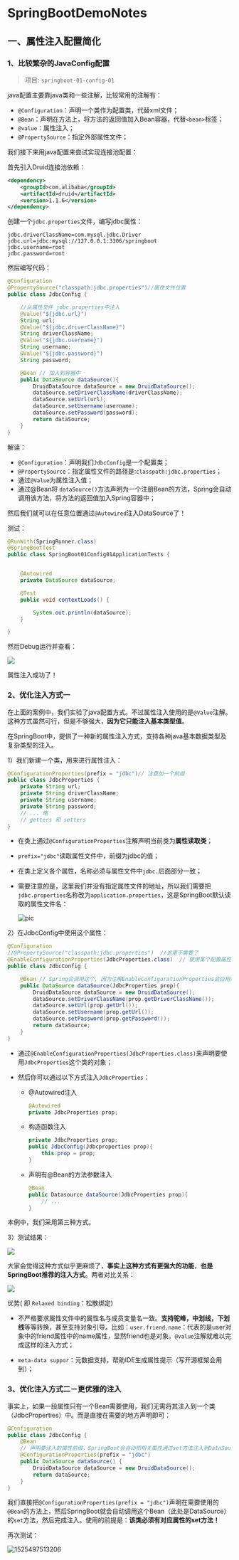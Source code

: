 # SpringBootDemoNotes



## 一、属性注入配置简化

### 1、比较繁杂的JavaConfig配置

> 项目: `springboot-01-config-01`

java配置主要靠java类和一些注解，比较常用的注解有：

- `@Configuration`：声明一个类作为配置类，代替xml文件；
- `@Bean`：声明在方法上，将方法的返回值加入Bean容器，代替`<bean>`标签；
- `@value`：属性注入；
- `@PropertySource`：指定外部属性文件；

我们接下来用java配置来尝试实现连接池配置：

首先引入Druid连接池依赖：

```xml
<dependency>
    <groupId>com.alibaba</groupId>
    <artifactId>druid</artifactId>
    <version>1.1.6</version>
</dependency>
```

创建一个`jdbc.properties`文件，编写jdbc属性：

```properties
jdbc.driverClassName=com.mysql.jdbc.Driver
jdbc.url=jdbc:mysql://127.0.0.1:3306/springboot
jdbc.username=root
jdbc.password=root
```
然后编写代码：

```java
@Configuration
@PropertySource("classpath:jdbc.properties")//属性文件位置
public class JdbcConfig {

    //从属性文件 jdbc.properties中注入
    @Value("${jdbc.url}")
    String url;
    @Value("${jdbc.driverClassName}")
    String driverClassName;
    @Value("${jdbc.username}")
    String username;
    @Value("${jdbc.password}")
    String password;

    @Bean // 加入到容器中
    public DataSource dataSource(){
        DruidDataSource dataSource = new DruidDataSource();
        dataSource.setDriverClassName(driverClassName);
        dataSource.setUrl(url);
        dataSource.setUsername(username);
        dataSource.setPassword(password);
        return dataSource;
    }
}

```

解读：

- `@Configuration`：声明我们`JdbcConfig`是一个配置类；
- `@PropertySource`：指定属性文件的路径是:`classpath:jdbc.properties`；
- 通过`@Value`为属性注入值；
- 通过@Bean将 `dataSource()`方法声明为一个注册Bean的方法，Spring会自动调用该方法，将方法的返回值加入Spring容器中；

然后我们就可以在任意位置通过`@Autowired`注入DataSource了！

测试：

```java
@RunWith(SpringRunner.class)
@SpringBootTest
public class SpringBoot01Config01ApplicationTests {


	@Autowired
	private DataSource dataSource;

	@Test
	public void contextLoads() {

		System.out.println(dataSource);
	}

}

```

然后Debug运行并查看：

![](images/sb1_注入成功.png)

属性注入成功了！

### 2、优化注入方式一

在上面的案例中，我们实验了java配置方式。不过属性注入使用的是`@Value`注解。这种方式虽然可行，但是不够强大，**因为它只能注入基本类型值**。

在SpringBoot中，提供了一种新的属性注入方式，支持各种java基本数据类型及复杂类型的注入。

1）我们新建一个类，用来进行属性注入：

```java
@ConfigurationProperties(prefix = "jdbc")// 注意加一个前缀
public class JdbcProperties {
    private String url;
    private String driverClassName;
    private String username;
    private String password;
    // ... 略
    // getters 和 setters
}

```

- 在类上通过`@ConfigurationProperties`注解声明当前类为**属性读取类**；

- `prefix="jdbc"`读取属性文件中，前缀为jdbc的值；

- 在类上定义各个属性，名称必须与属性文件中`jdbc.`后面部分一致；

- 需要注意的是，这里我们并没有指定属性文件的地址，所以我们需要把`jdbc.properties`名称改为`application.properties`，这是SpringBoot默认读取的属性文件名：

   ![pic](images/sb2_properties.png)

2）在JdbcConfig中使用这个属性：

```java
@Configuration
//@PropertySource("classpath:jdbc.properties")  //这里不需要了
@EnableConfigurationProperties(JdbcProperties.class)  // 使用某个配置属性 (这里使用我们的属性JdbcProperties)
public class JdbcConfig {

    @Bean // Spring会调用这个, 因为注解EnableConfigurationProperties会应用那个属性
    public DataSource dataSource(JdbcProperties prop){
        DruidDataSource dataSource = new DruidDataSource();
        dataSource.setDriverClassName(prop.getDriverClassName());
        dataSource.setUrl(prop.getUrl());
        dataSource.setUsername(prop.getUrl());
        dataSource.setPassword(prop.getPassword());
        return dataSource;
    }
}

```

- 通过`@EnableConfigurationProperties(JdbcProperties.class)`来声明要使用`JdbcProperties`这个类的对象；

- 然后你可以通过以下方式注入`JdbcProperties`：

  - @Autowired注入

    ```java
    @Autowired
    private JdbcProperties prop;
    ```

  - 构造函数注入

    ```java
    private JdbcProperties prop;
    public JdbcConfig(Jdbcproperties prop){
        this.prop = prop;
    }
    ```

  - 声明有@Bean的方法参数注入

    ```java
    @Bean
    public Datasource dataSource(JdbcProperties prop){
        // ...
    }
    ```

本例中，我们采用第三种方式。

3）测试结果：

![](images/sb3_注入成功.png)

大家会觉得这种方式似乎更麻烦了，**事实上这种方式有更强大的功能**，**也是SpringBoot推荐的注入方式**。两者对比关系：

![](images/sb4_松散绑定.png)

优势( 即 `Relaxed binding`：松散绑定)

- 不严格要求属性文件中的属性名与成员变量名一致。**支持驼峰，中划线，下划线**等等转换，甚至支持对象引导。比如：`user.friend.name`：代表的是user对象中的friend属性中的name属性，显然friend也是对象。`@value`注解就难以完成这样的注入方式；

- `meta-data suppor`：元数据支持，帮助IDE生成属性提示（写开源框架会用到）；


### 3、优化注入方式二－更优雅的注入

事实上，如果一段属性只有一个Bean需要使用，我们无需将其注入到一个类（JdbcProperties）中。而是直接在需要的地方声明即可：

```java
@Configuration
public class JdbcConfig {
    @Bean
    // 声明要注入的属性前缀，SpringBoot会自动把相关属性通过set方法注入到DataSource中
    @ConfigurationProperties(prefix = "jdbc")
    public DataSource dataSource() {
        DruidDataSource dataSource = new DruidDataSource();
        return dataSource;
    }
}
```

我们直接把`@ConfigurationProperties(prefix = "jdbc")`声明在需要使用的`@Bean`的方法上，然后SpringBoot就会自动调用这个Bean（此处是DataSource）的`set`方法，然后完成注入。使用的前提是：**该类必须有对应属性的set方法！**

再次测试：

![1525497513206](assets/1525497513206.png)

